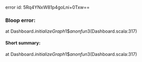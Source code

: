 error id: 5Rq4YNxW81p4goLni+0Txw==
### Bloop error:

at Dashboard$.initializeGraph$1$$anonfun$3(Dashboard.scala:317)
#### Short summary: 

at Dashboard$.initializeGraph$1$$anonfun$3(Dashboard.scala:317)